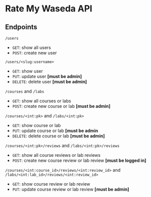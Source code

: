 # Rate My Waseda API

## Endpoints
`/users`
* `GET`: show all users
* `POST`: create new user

`/users/<slug:username>`
* `GET`: show user
* `PUT`: update user **[must be admin]**
* `DELETE`: delete user **[must be admin]**

`/courses` and `/labs`
* `GET`: show all courses or labs
* `POST`: create new course or lab **[must be admin]**

`/courses/<int:pk>` and `/labs/<int:pk>`
* `GET`: show course or lab
* `PUT`: update course or lab **[must be admin**
* `DELETE`: delete course or lab **[must be admin]**

`/courses/<int:pk>/reviews` and `/labs/<int:pk>/reviews`
* `GET`: show all course reviews or lab reviews
* `POST`: create new course review or lab review **[must be logged in]**

`/courses/<int:course_id>/reviews/<int:review_id>` and `/labs/<int:lab_id>/reviews/<int:review_id>`
* `GET`: show course review or lab review
* `PUT`: update course review or lab review **[must be admin]**
